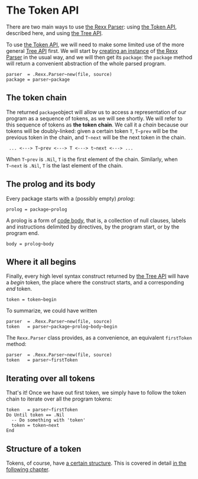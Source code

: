 # The Token API

There are two main ways to use [the Rexx Parser](ReadMe.md): using [the Token API](TokenAPI.md), described here, and using [the Tree API](TreeAPI.md).

To use [the Token API](TokenAPI.md), we will need to make some limited use of the more general [Tree API](TreeAPI.md) first. We will start by [creating an instance](CreatingAnInstance.md) of [the Rexx Parser](ReadMe.md) in the usual way, and we will then get its `package`: the `package` method will return a convenient abstraction of the whole parsed program.

```rexx
parser  = .Rexx.Parser~new(file, source)
package = parser~package
```

## The token chain

The returned `package`object will allow us to access a representation of our program as a sequence of tokens, as we will see shortly. We will refer to this sequence of tokens as **the token chain**. We call it a *chain* because our tokens will be doubly-linked: given a certain token `T`, `T~prev` will be the previous token in the chain, and `T~next` will be the next token in the chain.

```
 ... <---> T~prev <---> T <---> t~next <---> ...
```

When `T~prev` is `.Nil`, `T` is the first element of the chain. Similarly, when `T~next` is `.Nil`, `T` is the last element of the chain.

## The prolog and its body

Every package starts with a (possibly empty) *prolog*:

```rexx
prolog = package~prolog
```

A prolog is a form of [code body](CodeBodies.md), that is, a collection of null clauses, labels and instructions delimited by directives, by the program start, or by the program end. 

```rexx
body = prolog~body
```

## Where it all begins

Finally, every high level syntax construct returned by [the Tree API](TreeAPI.md) will have a *begin* token, the place where the construct starts, and a corresponding *end* token.

```rexx
token = token~begin
```

To summarize, we could have written

```rexx
parser  = .Rexx.Parser~new(file, source)
token   = parser~package~prolog~body~begin
```

The `Rexx.Parser` class provides, as a convenience, an equivalent `firstToken` method:

```rexx
parser  = .Rexx.Parser~new(file, source)
token   = parser~firstToken
```

## Iterating over all tokens

That's it! Once we have out first token, we simply have to follow the token chain to iterate over all the program tokens:

```rexx
token   = parser~firstToken
Do Until token == .Nil
  -- Do something with 'token'
  token = token~next
End
```

## Structure of a token

Tokens, of course, have [a certain structure](Token.md). This is covered in detail [in the following chapter](Token.md).
